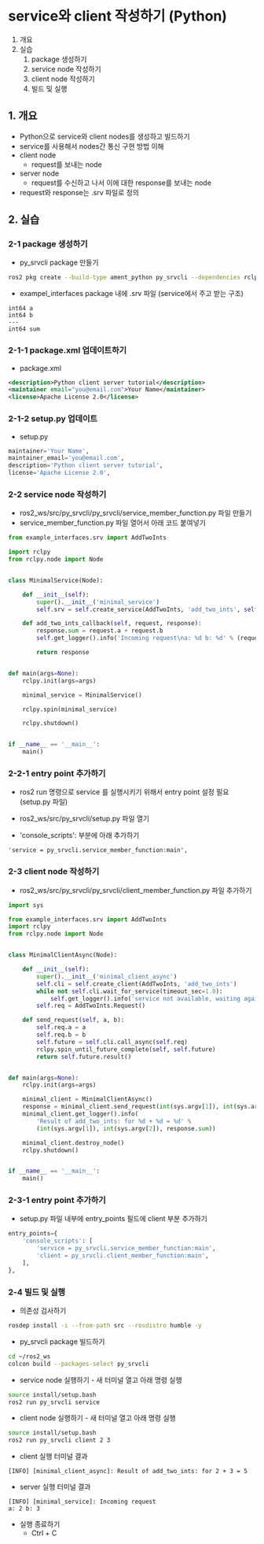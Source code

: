 # service와 client 작성하기 (Python)
1. 개요
2. 실습
   1. package 생성하기
   2. service node 작성하기
   3. client node 작성하기
   4. 빌드 및 실행
## 1. 개요
* Python으로 service와 client nodes를 생성하고 빌드하기
* service를 사용해서 nodes간 통신 구현 방법 이해
* client node
  * request를 보내는 node
* server node
  * request를 수신하고 나서 이에 대한 response를 보내는 node
* request와 response는 .srv 파일로 정의

## 2. 실습
### 2-1 package 생성하기
* py_srvcli package 만들기
```bash
ros2 pkg create --build-type ament_python py_srvcli --dependencies rclpy example_interfaces
```

* exampel_interfaces package 내에 .srv 파일 (service에서 주고 받는 구조)
```
int64 a
int64 b
---
int64 sum
```

### 2-1-1 package.xml 업데이트하기
* package.xml
```xml
<description>Python client server tutorial</description>
<maintainer email="you@email.com">Your Name</maintainer>
<license>Apache License 2.0</license>
```

### 2-1-2 setup.py 업데이트
* setup.py
```python
maintainer='Your Name',
maintainer_email='you@email.com',
description='Python client server tutorial',
license='Apache License 2.0',
```

### 2-2 service node 작성하기
* ros2_ws/src/py_srvcli/py_srvcli/service_member_function.py 파일 만들기
* service_member_function.py 파일 열어서 아래 코드 붙여넣기
```python
from example_interfaces.srv import AddTwoInts

import rclpy
from rclpy.node import Node


class MinimalService(Node):

    def __init__(self):
        super().__init__('minimal_service')
        self.srv = self.create_service(AddTwoInts, 'add_two_ints', self.add_two_ints_callback)

    def add_two_ints_callback(self, request, response):
        response.sum = request.a + request.b
        self.get_logger().info('Incoming request\na: %d b: %d' % (request.a, request.b))

        return response


def main(args=None):
    rclpy.init(args=args)

    minimal_service = MinimalService()

    rclpy.spin(minimal_service)

    rclpy.shutdown()


if __name__ == '__main__':
    main()
```
### 2-2-1 entry point 추가하기
* ros2 run 명령으로 service 를 실행시키기 위해서 entry point 설정 필요 (setup.py 파일)
 
* ros2_ws/src/py_srvcli/setup.py 파일 열기
* 'console_scripts': 부분에 아래 추가하기
```
'service = py_srvcli.service_member_function:main',
```

### 2-3 client node 작성하기
* ros2_ws/src/py_srvcli/py_srvcli/client_member_function.py 파일 추가하기
```python
import sys

from example_interfaces.srv import AddTwoInts
import rclpy
from rclpy.node import Node


class MinimalClientAsync(Node):

    def __init__(self):
        super().__init__('minimal_client_async')
        self.cli = self.create_client(AddTwoInts, 'add_two_ints')
        while not self.cli.wait_for_service(timeout_sec=1.0):
            self.get_logger().info('service not available, waiting again...')
        self.req = AddTwoInts.Request()

    def send_request(self, a, b):
        self.req.a = a
        self.req.b = b
        self.future = self.cli.call_async(self.req)
        rclpy.spin_until_future_complete(self, self.future)
        return self.future.result()


def main(args=None):
    rclpy.init(args=args)

    minimal_client = MinimalClientAsync()
    response = minimal_client.send_request(int(sys.argv[1]), int(sys.argv[2]))
    minimal_client.get_logger().info(
        'Result of add_two_ints: for %d + %d = %d' %
        (int(sys.argv[1]), int(sys.argv[2]), response.sum))

    minimal_client.destroy_node()
    rclpy.shutdown()


if __name__ == '__main__':
    main()
```

### 2-3-1 entry point 추가하기
* setup.py 파일 내부에 entry_points 필드에 client 부분 추가하기
```python
entry_points={
    'console_scripts': [
        'service = py_srvcli.service_member_function:main',
        'client = py_srvcli.client_member_function:main',
    ],
},
```

### 2-4 빌드 및 실행
* 의존성 검사하기
```bash
rosdep install -i --from-path src --rosdistro humble -y
```

* py_srvcli package 빌드하기
```bash
cd ~/ros2_ws
colcon build --packages-select py_srvcli
```

* service node 실행하기 - 새 터미널 열고 아래 명령 실행
```bash
source install/setup.bash
ros2 run py_srvcli service
```

* client node 실행하기 - 새 터미널 열고 아래 명령 실행
```bash
source install/setup.bash
ros2 run py_srvcli client 2 3
```

* client 실행 터미널 결과
```
[INFO] [minimal_client_async]: Result of add_two_ints: for 2 + 3 = 5
```

* server 실행 터미널 결과
```
[INFO] [minimal_service]: Incoming request
a: 2 b: 3
```

* 실행 종료하기
  * Ctrl + C
